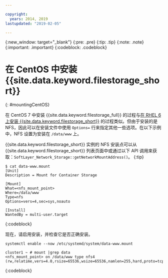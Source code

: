 ```yaml
---

copyright:
  years: 2014, 2019
lastupdated: "2019-02-05"

---
```

{:new_window: target="_blank"}
{:pre: .pre}
{:tip: .tip}
{:note: .note}
{:important: .important}
{:codeblock: .codeblock}


# 在 CentOS 中安装 {{site.data.keyword.filestorage_short}}
{: #mountingCentOS}

在 CentOS 7 中安装 {{site.data.keyword.filestorage_full}} 的过程与[在 RHEL 6 上安装 {{site.data.keyword.filestorage_short}}](/docs/infrastructure/FileStorage?topic=FileStorage-mountingLinux) 的过程类似。但由于安装的是 NFS，因此可以在安装文件中使用 `Options=` 行来指定其他一些选项。在以下示例中，NFS 设置为安装在 `/data/www` 上。

{{site.data.keyword.filestorage_short}} 实例的 NFS 安装点可以从 {{site.data.keyword.filestorage_short}} 列表页面中或通过以下 API 调用来获取：`SoftLayer_Network_Storage::getNetworkMountAddress()`。
{:tip}

```
$ cat data-www.mount
[Unit]
Description = Mount for Container Storage

[Mount]
What=<nfs_mount_point>
Where=/data/www
Type=nfs
Options=vers=4,sec=sys,noauto

[Install]
WantedBy = multi-user.target
```
{:codeblock}

现在，请启用安装，并检查它是否正确安装。

```
systemctl enable --now /etc/systemd/system/data-www.mount

cluster1 ~ # mount |grep data
<nfs_mount_point> on /data/www type nfs4 (rw,relatime,vers=4.0,rsize=65536,wsize=65536,namlen=255,hard,proto=tcp,port=0,timeo=600,retrans=2,sec=sys,clientaddr=10.81.x.x,local_lock=none,addr=10.1.x.x)
```
{:codeblock}
